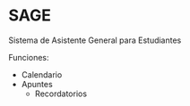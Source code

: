 # SAGE

Sistema de Asistente General para Estudiantes

Funciones:

- Calendario
- Apuntes
	- Recordatorios
